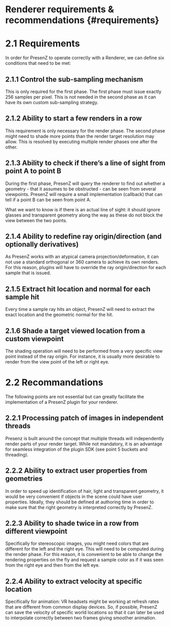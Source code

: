 # Renderer requirements & recommendations {#requirements}

# 2.1 Requirements


In order for PresenZ to operate correctly with a Renderer, we can define six conditions that need to be met:


## 2.1.1 Control the sub-sampling mechanism


This is only required for the first phase. The first phase must issue exactly 256 samples per pixel. This is not needed in the second phase as it can have its own custom sub-sampling strategy.


## 2.1.2 Ability to start a few renders in a row


This requirement is only necessary for the render phase. The second phase might need to shade more points than the render target resolution may allow. This is resolved by executing multiple render phases one after the other.


## 2.1.3 Ability to check if there’s a line of sight from point A to point B


During the first phase, PresenZ will query the renderer to find out whether a geometry - that it assumes to be obstructed - can be seen from several viewpoints. PresenZ will require a small implementation (callback) that can tell if a point B can be seen from point A.


What we want to know is if there is an actual line of sight: it should ignore glasses and transparent geometry along the way as these do not block the view between the two points.


## 2.1.4 Ability to redefine ray origin/direction (and optionally derivatives)


As PresenZ works with an atypical camera projection/deformation, it can not use a standard orthogonal or 360 camera to achieve its own renders. For this reason, plugins will have to override the ray origin/direction for each sample that is issued.


## 2.1.5 Extract hit location and normal for each sample hit


Every time a sample ray hits an object, PresenZ will need to extract the exact location and the geometric normal for the hit.





## 2.1.6 Shade a target viewed location from a custom viewpoint


The shading operation will need to be performed from a very specific view point instead of the ray origin. For instance, it is usually more desirable to render from the view point of the left or right eye.


# 2.2 Recommandations


The following points are not essential but can greatly facilitate the implementation of a PresenZ plugin for your renderer.


## 2.2.1 Processing patch of images in independent threads


Presenz is built around the concept that multiple threads will independently render parts of your render target. While not mandatory, it is an advantage for seamless integration of the plugin SDK (see point 5 buckets and threading).


## 2.2.2 Ability to extract user properties from geometries


In order to speed up identification of hair, light and transparent geometry, it would be very convenient if objects in the scene could have user properties. Ideally, they should be defined at authoring time in order to make sure that the right geometry is interpreted correctly by PresenZ.


## 2.2.3 Ability to shade twice in a row from different viewpoint


Specifically for stereoscopic images, you might need colors that are different for the left and the right eye. This will need to be computed during the render phase. For this reason, it is convenient to be able to change the rendering properties on the fly and request a sample color as if it was seen from the right eye and then from the left eye.


## 2.2.4 Ability to extract velocity at specific location


Specifically for animation: VR headsets might be working at refresh rates that are different from common display devices. So, if possible, PresenZ can save the velocity of specific world locations so that it can later be used to interpolate correctly between two frames giving smoother animation.